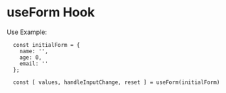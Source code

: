 # useForm Hook

Use Example:

```
  const initialForm = {
    name: '',
    age: 0,
    email: ''
  };

  const [ values, handleInputChange, reset ] = useForm(initialForm)
```
